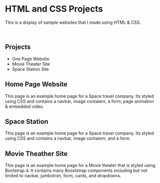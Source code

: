 # HTML and CSS Projects
This is a display of sample websites that I made using HTML & CSS.

<br>

<strong><h2>Projects</h2></strong>
  <ul>
  <li url="https://github.com/RammoyL/HTML-and-CSS-Projects/tree/main/Project/One-Page%20Website">One Page Website</li>
  <li url="https://github.com/RammoyL/HTML-and-CSS-Projects/tree/main/Project/bootstrap4_project">Movie Theater Site</li>
  <li url="https://github.com/RammoyL/HTML-and-CSS-Projects/blob/main/Basic_HTML_and_CSS/Project/Index.html">Space Station Site</li>
  </ul>
  
  <h2>Home Page Website</h2>
  This page is an example home page for a Space travel company. Its styled using CSS and contains a navbar, image contaienr, a form, page animation & embedded video.
  <h2>Space Station</h2>
  <p>This page is an example home page for a Space travel company. Its styled using CSS and contains a navbar, image contaienr, and a form.</p>
  <h2>Movie Theather Site</h2>
  This page is an example home page for a Movie theater that is styled using Bootstrap 4. It contains many Booststrap components including but not limited to navbar, jumbotron, form, cards, and dropdowns.
